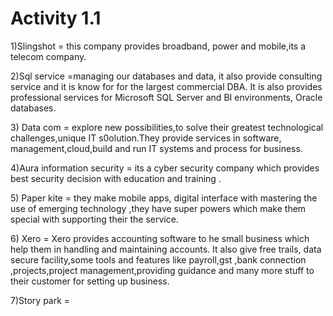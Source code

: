 # Activity 1.1

1\)Slingshot = this company provides broadband, power and mobile,its a telecom company.

2\)Sql service =managing our databases and data, it also provide consulting service  and it is know for for the largest commercial DBA. It is also provides professional services for Microsoft SQL Server and BI environments, Oracle databases. 

3\) Data com =   explore new possibilities,to solve their greatest technological challenges,unique IT s0olution.They provide services in software, management,cloud,build and run IT systems and process for business.

4\)Aura information security = its a cyber security company which provides best security decision with education and training .

5\) Paper kite = they make mobile apps, digital interface with mastering the use of emerging technology ,they have super powers which make them special with supporting their the service.

6\) Xero = Xero provides accounting software to he small business which help them in handling and maintaining accounts. It also give free trails, data secure facility,some tools and features like payroll,gst ,bank connection ,projects,project management,providing guidance and many more stuff to their customer for setting up business.

7\)Story park = 

